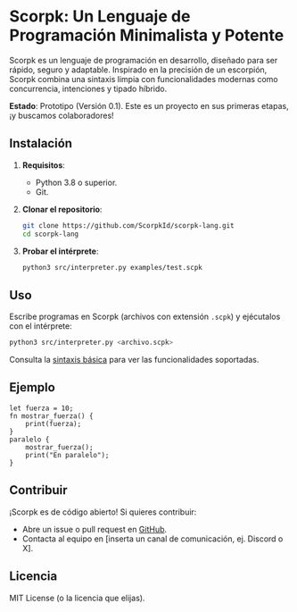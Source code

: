 # Scorpk: Un Lenguaje de Programación Minimalista y Potente

Scorpk es un lenguaje de programación en desarrollo, diseñado para ser rápido, seguro y adaptable. Inspirado en la precisión de un escorpión, Scorpk combina una sintaxis limpia con funcionalidades modernas como concurrencia, intenciones y tipado híbrido.

**Estado**: Prototipo (Versión 0.1). Este es un proyecto en sus primeras etapas, ¡y buscamos colaboradores!

## Instalación

1. **Requisitos**:
   - Python 3.8 o superior.
   - Git.

2. **Clonar el repositorio**:
   ```bash
   git clone https://github.com/ScorpkId/scorpk-lang.git
   cd scorpk-lang
   ```

3. **Probar el intérprete**:
   ```bash
   python3 src/interpreter.py examples/test.scpk
   ```

## Uso

Escribe programas en Scorpk (archivos con extensión `.scpk`) y ejécutalos con el intérprete:

```bash
python3 src/interpreter.py <archivo.scpk>
```

Consulta la [sintaxis básica](docs/syntax.md) para ver las funcionalidades soportadas.

## Ejemplo

```scorpk
let fuerza = 10;
fn mostrar_fuerza() {
    print(fuerza);
}
paralelo {
    mostrar_fuerza();
    print("En paralelo");
}
```

## Contribuir

¡Scorpk es de código abierto! Si quieres contribuir:
- Abre un issue o pull request en [GitHub](https://github.com/TuUsuario/scorpk-lang).
- Contacta al equipo en [inserta un canal de comunicación, ej. Discord o X].

## Licencia

MIT License (o la licencia que elijas).
